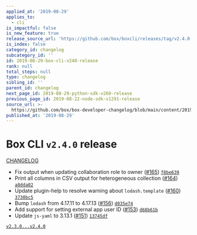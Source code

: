 ```yaml
---
applied_at: '2019-08-29'
applies_to:
  - cli
is_impactful: false
is_new_feature: true
release_source_url: 'https://github.com/box/boxcli/releases/tag/v2.4.0'
is_index: false
category_id: changelog
subcategory_id: ''
id: 2019-08-29-box-cli-v240-release
rank: null
total_steps: null
type: changelog
sibling_id: ''
parent_id: changelog
next_page_id: 2019-08-29-python-sdk-v260-release
previous_page_id: 2019-08-22-node-sdk-v1291-release
source_url: >-
  https://github.com/box/box-developer-changelog/blob/main/content/2019/08-29-box-cli-v240-release.md
published_at: '2019-08-29'
---
```

# Box CLI `v2.4.0` release

[CHANGELOG](https://github.com/box/boxcli/blob/master/CHANGELOG.md#240-2019-08-29)

* Fix output when updating collaboration role to owner ([#165](https://github.com/box/boxcli/pull/165))  [`f8be639`](https://github.com/box/boxcli/commit/f8be639)
* Print all columns in CSV output for heterogeneous collection ([#164](https://github.com/box/boxcli/pull/164))  [`a8dda02`](https://github.com/box/boxcli/commit/a8dda02)
* Update plugin-help to resolve warning about `lodash.template` ([#160](https://github.com/box/boxcli/pull/160))  [`3730bc5`](https://github.com/box/boxcli/commit/3730bc5)
* Bump `lodash` from 4.17.11 to 4.17.13 ([#156](https://github.com/box/boxcli/pull/156))  [`d035e74`](https://github.com/box/boxcli/commit/d035e74)
* Add support for setting external app user ID ([#153](https://github.com/box/boxcli/pull/153))  [`d68b61b`](https://github.com/box/boxcli/commit/d68b61b)
* Update `js-yaml` to 3.13.1 ([#151](https://github.com/box/boxcli/pull/151))  [`13745df`](https://github.com/box/boxcli/commit/13745df)

[`v2.3.0...v2.4.0`](https://github.com/box/boxcli/compare/`v2.3.0...v2.4.0`)

